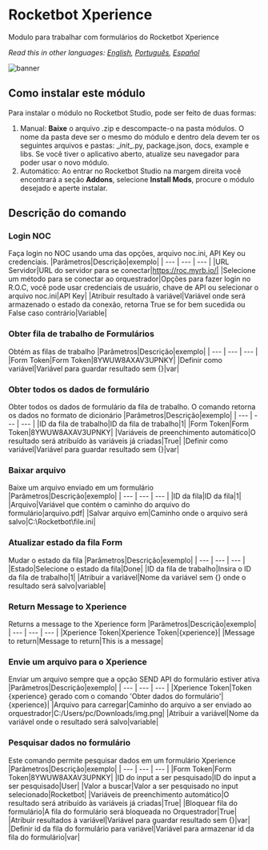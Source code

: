 # Rocketbot Xperience
  
Modulo para trabalhar com formulários do Rocketbot Xperience  

*Read this in other languages: [English](Manual_Xperience.md), [Português](Manual_Xperience.pr.md), [Español](Manual_Xperience.es.md)*
  
![banner](imgs/Banner_Xperience.jpg)
## Como instalar este módulo
  
Para instalar o módulo no Rocketbot Studio, pode ser feito de duas formas:
1. Manual: __Baixe__ o arquivo .zip e descompacte-o na pasta módulos. O nome da pasta deve ser o mesmo do módulo e dentro dela devem ter os seguintes arquivos e pastas: \__init__.py, package.json, docs, example e libs. Se você tiver o aplicativo aberto, atualize seu navegador para poder usar o novo módulo.
2. Automático: Ao entrar no Rocketbot Studio na margem direita você encontrará a seção **Addons**, selecione **Install Mods**, procure o módulo desejado e aperte instalar.  


## Descrição do comando

### Login NOC
  
Faça login no NOC usando uma das opções, arquivo noc.ini, API Key ou credenciais.
|Parâmetros|Descrição|exemplo|
| --- | --- | --- |
|URL Servidor|URL do servidor para se conectar|https://roc.myrb.io/|
|Selecione um método para se conectar ao orquestrador|Opções para fazer login no R.O.C, você pode usar credenciais de usuário, chave de API ou selecionar o arquivo noc.ini|API Key|
|Atribuir resultado à variável|Variável onde será armazenado o estado da conexão, retorna True se for bem sucedida ou False caso contrário|Variable|

### Obter fila de trabalho de Formulários
  
Obtém as filas de trabalho
|Parâmetros|Descrição|exemplo|
| --- | --- | --- |
|Form Token|Form Token|8YWUW8AXAV3UPNKY|
|Definir como variável|Variável para guardar resultado sem {}|var|

### Obter todos os dados de formulário
  
Obter todos os dados de formulário da fila de trabalho. O comando retorna os dados no formato de dicionário
|Parâmetros|Descrição|exemplo|
| --- | --- | --- |
|ID da fila de trabalho|ID da fila de trabalho|1|
|Form Token|Form Token|8YWUW8AXAV3UPNKY|
|Variáveis de preenchimento automático|O resultado será atribuído às variáveis já criadas|True|
|Definir como variável|Variável para guardar resultado sem {}|var|

### Baixar arquivo
  
Baixe um arquivo enviado em um formulário
|Parâmetros|Descrição|exemplo|
| --- | --- | --- |
|ID da fila|ID da fila|1|
|Arquivo|Variável que contém o caminho do arquivo do formulário|arquivo.pdf|
|Salvar arquivo em|Caminho onde o arquivo será salvo|C:\Rocketbot\file.ini|

### Atualizar estado da fila Form
  
Mudar o estado da fila
|Parâmetros|Descrição|exemplo|
| --- | --- | --- |
|Estado|Selecione o estado da fila|Done|
|ID da fila de trabalho|Insira o ID da fila de trabalho|1|
|Atribuir a variável|Nome da variável sem {} onde o resultado será salvo|variable|

### Return Message to Xperience
  
Returns a message to the Xperience form
|Parâmetros|Descrição|exemplo|
| --- | --- | --- |
|Xperience Token|Xperience Token|{xperience}|
|Message to return|Message to return|This is a message|

### Envie um arquivo para o Xperience
  
Enviar um arquivo sempre que a opção SEND API do formulário estiver ativa
|Parâmetros|Descrição|exemplo|
| --- | --- | --- |
|Xperience Token|Token {xperience} gerado com o comando 'Obter dados do formulário'|{xperience}|
|Arquivo para carregar|Caminho do arquivo a ser enviado ao orquestrador|C:/Users/pc/Downloads/img.png|
|Atribuir a variável|Nome da variável onde o resultado será salvo|variable|

### Pesquisar dados no formulário
  
Este comando permite pesquisar dados em um formulário Xperience
|Parâmetros|Descrição|exemplo|
| --- | --- | --- |
|Form Token|Form Token|8YWUW8AXAV3UPNKY|
|ID do input a ser pesquisado|ID do input a ser pesquisado|User|
|Valor a buscar|Valor a ser pesquisado no input selecionado|Rocketbot|
|Variáveis de preenchimento automático|O resultado será atribuído às variáveis já criadas|True|
|Bloquear fila do formulário|A fila do formulário será bloqueada no Orquestrador|True|
|Atribuir resultados à variável|Variável para guardar resultado sem {}|var|
|Definir id da fila do formulário para variável|Variável para armazenar id da fila do formulário|var|
